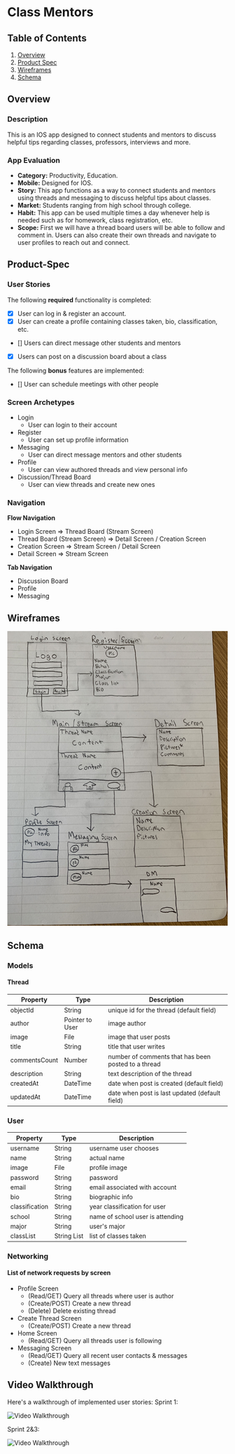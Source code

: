 # Class Mentors

## Table of Contents
1. [Overview](#Overview)
2. [Product Spec](#Product-Spec)
3. [Wireframes](#Wireframes)
4. [Schema](#Schema)

## Overview
### Description
This is an IOS app designed to connect students and mentors to discuss helpful tips regarding classes, professors, interviews and more.

### App Evaluation
- **Category:** Productivity, Education.
- **Mobile:** Designed for IOS.
- **Story:** This app functions as a way to connect students and mentors using threads and messaging to discuss helpful tips about classes.
- **Market:** Students ranging from high school through college.
- **Habit:** This app can be used multiple times a day whenever help is needed such as for homework, class registration, etc.
- **Scope:** First we will have a thread board users will be able to follow and comment in. Users can also create their own threads and navigate to user profiles
to reach out and connect.

## Product-Spec
### User Stories

The following **required** functionality is completed:

- [x] User can log in & register an account.
- [x] User can create a profile containing classes taken, bio, classification, etc.
- [] Users can direct message other students and mentors
- [x] Users can post on a discussion board about a class


The following **bonus** features are implemented:

- [] User can schedule meetings with other people

### Screen Archetypes
* Login
   * User can login to their account
* Register
   * User can set up profile information
* Messaging
   * User can direct message mentors and other students
* Profile
   * User can view authored threads and view personal info
* Discussion/Thread Board
   * User can view threads and create new ones

### Navigation

**Flow Navigation**
* Login Screen => Thread Board (Stream Screen)
* Thread Board (Stream Screen) => Detail Screen / Creation Screen
* Creation Screen => Stream Screen / Detail Screen
* Detail Screen => Stream Screen

**Tab Navigation**
* Discussion Board
* Profile
* Messaging

## Wireframes
<img src="https://github.com/Jagato/classs-mentors/blob/main/Wireframe.jpeg" width=1000>


## Schema
### Models
#### Thread
   | Property      | Type     | Description |
   | ------------- | -------- | ------------|
   | objectId      | String   | unique id for the thread (default field) |
   | author        | Pointer to User| image author |
   | image         | File     | image that user posts |
   | title         | String   | title that user writes |
   | commentsCount | Number   | number of comments that has been posted to a thread |
   | description   | String   | text description of the thread |
   | createdAt     | DateTime | date when post is created (default field) |
   | updatedAt     | DateTime | date when post is last updated (default field) |

### User
   | Property      | Type     | Description |
   | ------------- | -------- | ------------|
   | username      | String   | username user chooses|
   | name          | String   | actual name |
   | image         | File     | profile image  |
   | password      | String   | password |
   | email         | String   | email associated with account |
   | bio           | String   | biographic info |
   | classification| String   | year classification for user |
   | school        | String   | name of school user is attending |
   | major         | String   | user's major |
   | classList     | String List | list of classes taken |

### Networking
#### List of network requests by screen
   - Profile Screen
      - (Read/GET) Query all threads where user is author
      - (Create/POST) Create a new thread
      - (Delete) Delete existing thread
   - Create Thread Screen
      - (Create/POST) Create a new thread
   - Home Screen
      - (Read/GET) Query all threads user is following
   - Messaging Screen
      - (Read/GET) Query all recent user contacts & messages
      - (Create) New text messages
## Video Walkthrough

Here's a walkthrough of implemented user stories:
Sprint 1:

<img src='https://i.imgur.com/Aq4OM6c.gif' title='Video Walkthrough' width='' alt='Video Walkthrough' />

Sprint 2&3:

<img src='https://i.imgur.com/ybaqt4f.gif' title='Video Walkthrough' width='' alt='Video Walkthrough' />
